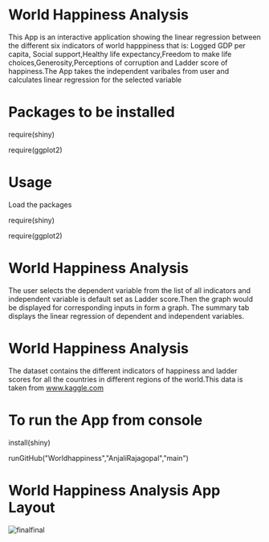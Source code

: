 # World Happiness Analysis

This App is an interactive application showing the linear regression between the different six indicators of world happpiness that is: Logged GDP per capita,
Social support,Healthy life expectancy,Freedom to make life choices,Generosity,Perceptions of corruption and Ladder score of happiness.The App takes the independent varibales from user and calculates linear regression for the selected variable

# Packages to be installed

require(shiny)

require(ggplot2)

# Usage

Load the packages

require(shiny)

require(ggplot2)

# World Happiness Analysis

The user selects the dependent variable from the list of all indicators and independent 
variable is default set as Ladder score.Then the graph would be displayed for corresponding inputs in form a graph.
The summary tab displays the linear regression of dependent and independent variables.

# World Happiness Analysis

The dataset contains the different indicators of happiness and ladder scores for all the countries in different regions
of the world.This data is taken from www.kaggle.com

# To run the App from console

install(shiny)

runGitHub("Worldhappiness","AnjaliRajagopal","main")

# World Happiness Analysis App Layout


![finalfinal](https://user-images.githubusercontent.com/81853539/114901249-e6952280-9e14-11eb-90d8-d9eee00c1971.PNG)


